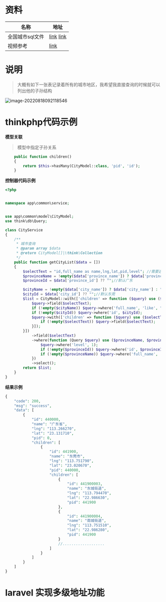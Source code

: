 # 资料

| 名称            | 地址                                                         |
| --------------- | ------------------------------------------------------------ |
| 全国城市sql文件 | [link](https://www.aliyundrive.com/s/ddyBnb8YTjA)  [link](https://area.site/china) |
| 视频参考        | [link](https://www.bilibili.com/video/BV1Fp4y1b7eo?p=50&vd_source=7e2da9cd24687b8e4931e62248cb1ed4) |

#  说明

> 大概有如下一张表记录着所有的城市地区，我希望我直接查询的时候就可以列出他的子孙结构

![image-20220818092118546](https://yaoliuyang-blog-images.oss-cn-beijing.aliyuncs.com/blogImages/image-20220818092118546.png)

# thinkphp代码示例

**模型关联**

> 模型中指定子孙关系

```php
    public function children()
    {
        return $this->hasMany(CityModel::class, 'pid', 'id');
    }
```

**控制器代码示例**

```php
<?php


namespace app\common\service;


use app\common\model\CityModel;
use think\db\Query;

class CityService
{
    /**
     * 城市查询
     * @param array $data
     * @return CityModel[]|\think\Collection
     */
    public function getCityList($data = [])
    {
        $selectText = "id,full_name as name,lng,lat,pid,level"; //需要选择的字段
        $provinceName = !empty($data['province_name']) ? $data['province_name'] : "";//默认广东
        $provinceId = $data['province_id'] ?? "";//默认广东

        $cityName = !empty($data['city_name']) ? $data['city_name'] : "";//默认东莞
        $cityId = $data['city_id'] ?? "";//默认东莞
        $list = CityModel::with(['children' => function ($query) use ($selectText, $cityName, $cityId) {
            $query->field($selectText);
            if (!empty($cityName)) $query->where('full_name', 'like', "%{$cityName}%");
            if (!empty($cityId)) $query->where('id', $cityId);
            $query->with(['children' => function ($query) use ($selectText) {
                if (!empty($selectText)) $query->field($selectText);
            }]);
        }])
            ->field($selectText)
            ->where(function (Query $query) use ($provinceName, $provinceId) {
                $query->where('level', 1);
                if (!empty($provinceId)) $query->where('id', $provinceId);
                if (!empty($provinceName)) $query->where('full_name', 'like', "%{$provinceName}%");
            })
            ->select();
        return $list;
    }
}
```

**结果示例**

```php
{
    "code": 200,
    "msg": "success",
    "data": [
        {
            "id": 440000,
            "name": "广东省",
            "lng": "113.266270",
            "lat": "23.131710",
            "pid": 0,
            "children": [
                {
                    "id": 441900,
                    "name": "东莞市",
                    "lng": "113.751790",
                    "lat": "23.020670",
                    "pid": 440000,
                    "children": [
                        {
                            "id": 441900003,
                            "name": "东城街道",
                            "lng": "113.794470",
                            "lat": "22.986630",
                            "pid": 441900
                        },
                        {
                            "id": 441900004,
                            "name": "南城街道",
                            "lng": "113.751510",
                            "lat": "22.986280",
                            "pid": 441900
                        }
                        //...................
                    ]
                }
            ]
        }
    ]
}
```

# laravel 实现多级地址功能


